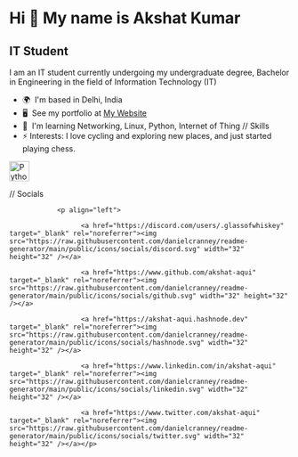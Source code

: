 Hi 👋 My name is Akshat Kumar
=============================

IT Student
----------

I am an IT student currently undergoing my undergraduate degree, Bachelor in Engineering in the field of Information Technology (IT)

*   🌍  I'm based in Delhi, India
*   🖥️  See my portfolio at [My Website](http://akshat-aqui.github.io/)
*   🧠  I'm learning Networking, Linux, Python, Internet of Thing // Skills
*   ⚡ Interests: I love cycling and exploring new places, and just started playing chess.
<p align="left">

<a href="https://www.python.org/" target="_blank" rel="noreferrer"><img src="https://raw.githubusercontent.com/danielcranney/readme-generator/main/public/icons/skills/python-colored.svg" width="36" height="36" alt="Python" /></a>
</a>
</p>              
                  // Socials
                  
                  
                <p align="left">
                          
                      <a href="https://discord.com/users/.glassofwhiskey" target="_blank" rel="noreferrer"><img src="https://raw.githubusercontent.com/danielcranney/readme-generator/main/public/icons/socials/discord.svg" width="32" height="32" /></a>
                          
                      <a href="https://www.github.com/akshat-aqui" target="_blank" rel="noreferrer"><img src="https://raw.githubusercontent.com/danielcranney/readme-generator/main/public/icons/socials/github.svg" width="32" height="32" /></a>
                          
                      <a href="https://akshat-aqui.hashnode.dev" target="_blank" rel="noreferrer"><img src="https://raw.githubusercontent.com/danielcranney/readme-generator/main/public/icons/socials/hashnode.svg" width="32" height="32" /></a>
                          
                      <a href="https://www.linkedin.com/in/akshat-aqui" target="_blank" rel="noreferrer"><img src="https://raw.githubusercontent.com/danielcranney/readme-generator/main/public/icons/socials/linkedin.svg" width="32" height="32" /></a>
                          
                      <a href="https://www.twitter.com/akshat-aqui" target="_blank" rel="noreferrer"><img src="https://raw.githubusercontent.com/danielcranney/readme-generator/main/public/icons/socials/twitter.svg" width="32" height="32" /></a></p>
